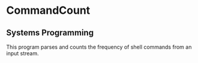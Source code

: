 # CommandCount
## Systems Programming
This program parses and counts the frequency of shell commands from an input stream.
